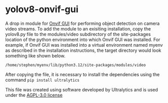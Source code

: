 yolov8-onvif-gui
================

A drop in module for [Onvif GUI](https://github.com/sr99622/libonvif) for performing object detection on camera video streams. To add the module to an
exisiting installation, copy the yolov8.py file to the modules/video subdirectory of the site-packages location of the python environment into which
Onvif GUI was installed. For example, if Onvif GUI was installed into a virtual environment named myenv as described in the installation instructions,
the target directory would look something like shown below.

```/home/stephen/myenv/lib/python3.12/site-packages/modules/video```

After copying the file, it is necessary to install the dependencies using the command ```pip install ultralytics```

This file was created using software developed by Ultralytics and is used under the [AGPL-3.0 license](https://github.com/ultralytics/ultralytics?tab=AGPL-3.0-1-ov-file#AGPL-3.0-1-ov-file)
